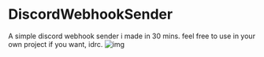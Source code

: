 # DiscordWebhookSender
A simple discord webhook sender i made in 30 mins. feel free to use in your own project if you want, idrc.
![img](https://cdn.discordapp.com/attachments/1062600177959043112/1062933686904950855/image.png)
